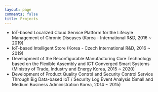 ```yaml
---
layout: page
comments: false
title: Projects
---
```


- IoT-based Localized Cloud Service Platform for the Lifecyle Management of Chronic Diseases (Korea - International R&D, 2016 ~ 2019)
- IoT-based Intelligent Store (Korea - Czech International R&D, 2016 ~ 2019)
- Development of the Reconfigurable Manufacturing Core Technology based on the Flexible Assembly and ICT Converged Smart Systems (Ministry of Trade, Industry and Energy Korea, 2015 ~ 2020)
- Development of Product Quality Control and Security Control Service Through Big Data-based IoT / Security Log Event Analysis (Small and Medium Business Administration Korea, 2014 ~ 2015)
